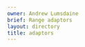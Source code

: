 ```yaml
---
owner: Andrew Lumsdaine
brief: Range adaptors
layout: directory
title: adaptors
---
```


```{index} Range adaptors
```
